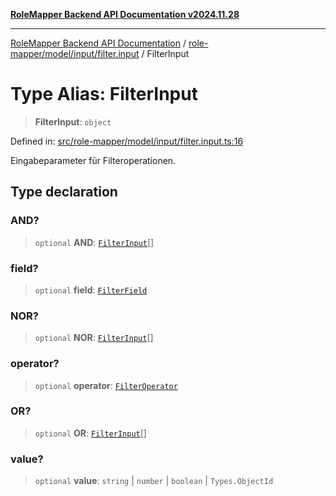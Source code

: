[**RoleMapper Backend API Documentation v2024.11.28**](../../../../../README.md)

***

[RoleMapper Backend API Documentation](../../../../../modules.md) / [role-mapper/model/input/filter.input](../README.md) / FilterInput

# Type Alias: FilterInput

> **FilterInput**: `object`

Defined in: [src/role-mapper/model/input/filter.input.ts:16](https://github.com/FlowCraft-AG/RoleMapper/blob/145632709283208e820d3cdbc6b2193b07b9900d/backend/src/role-mapper/model/input/filter.input.ts#L16)

Eingabeparameter für Filteroperationen.

## Type declaration

### AND?

> `optional` **AND**: [`FilterInput`](FilterInput.md)[]

### field?

> `optional` **field**: [`FilterField`](../../../types/filter.type/type-aliases/FilterField.md)

### NOR?

> `optional` **NOR**: [`FilterInput`](FilterInput.md)[]

### operator?

> `optional` **operator**: [`FilterOperator`](../../../types/filter.type/type-aliases/FilterOperator.md)

### OR?

> `optional` **OR**: [`FilterInput`](FilterInput.md)[]

### value?

> `optional` **value**: `string` \| `number` \| `boolean` \| `Types.ObjectId`
